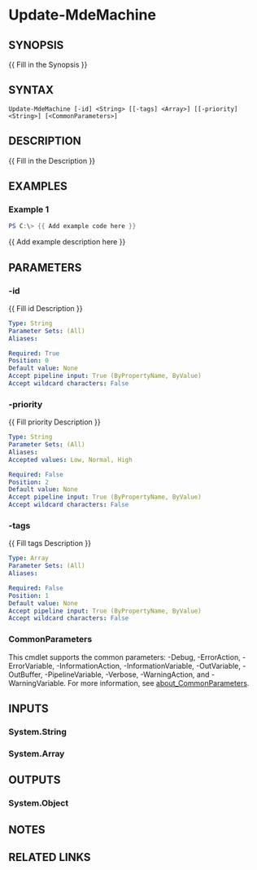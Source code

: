 ﻿---
external help file: PSMDE-help.xml
Module Name: PSMDE
online version: https://docs.microsoft.com/en-us/microsoft-365/security/defender-endpoint/exposed-apis-create-app-webapp?view=o365-worldwide
schema: 2.0.0
---

# Update-MdeMachine

## SYNOPSIS
{{ Fill in the Synopsis }}

## SYNTAX

```
Update-MdeMachine [-id] <String> [[-tags] <Array>] [[-priority] <String>] [<CommonParameters>]
```

## DESCRIPTION
{{ Fill in the Description }}

## EXAMPLES

### Example 1
```powershell
PS C:\> {{ Add example code here }}
```

{{ Add example description here }}

## PARAMETERS

### -id
{{ Fill id Description }}

```yaml
Type: String
Parameter Sets: (All)
Aliases:

Required: True
Position: 0
Default value: None
Accept pipeline input: True (ByPropertyName, ByValue)
Accept wildcard characters: False
```

### -priority
{{ Fill priority Description }}

```yaml
Type: String
Parameter Sets: (All)
Aliases:
Accepted values: Low, Normal, High

Required: False
Position: 2
Default value: None
Accept pipeline input: True (ByPropertyName, ByValue)
Accept wildcard characters: False
```

### -tags
{{ Fill tags Description }}

```yaml
Type: Array
Parameter Sets: (All)
Aliases:

Required: False
Position: 1
Default value: None
Accept pipeline input: True (ByPropertyName, ByValue)
Accept wildcard characters: False
```

### CommonParameters
This cmdlet supports the common parameters: -Debug, -ErrorAction, -ErrorVariable, -InformationAction, -InformationVariable, -OutVariable, -OutBuffer, -PipelineVariable, -Verbose, -WarningAction, and -WarningVariable. For more information, see [about_CommonParameters](http://go.microsoft.com/fwlink/?LinkID=113216).

## INPUTS

### System.String

### System.Array

## OUTPUTS

### System.Object
## NOTES

## RELATED LINKS
